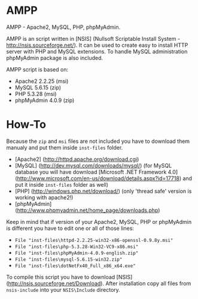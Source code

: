 AMPP
====

AMPP - Apache2, MySQL, PHP, phpMyAdmin.

AMPP is an script written in [NSIS] (Nullsoft Scriptable Install System - http://nsis.sourceforge.net/).
It can be used to create easy to install HTTP server with PHP and MySQL extensions. To handle MySQL administration phpMyAdmin package is also included.

AMPP script is based on:
* Apache2 2.2.25 (msi)
* MySQL 5.6.15 (zip)
* PHP 5.3.28 (msi)
* phpMyAdmin 4.0.9 (zip)

How-To
======

Because the `zip` and `msi` files are not included you have to download them manualy and put them inside `inst-files` folder.
* [Apache2] (http://httpd.apache.org/download.cgi)
* [MySQL] (http://dev.mysql.com/downloads/mysql/) (for MySQL database you will have download [Microsoft .NET Framework 4.0] (http://www.microsoft.com/en-us/download/details.aspx?id=17718) and put it inside `inst-files` folder as well)
* [PHP] (http://windows.php.net/download/) (only 'thread safe' version is working with apache2!)
* [phpMyAdmin] (http://www.phpmyadmin.net/home_page/downloads.php)

Keep in mind that if version of your Apache2, MySQL, PHP or phpMyAdmin is different you have to edit one or all of those lines:
* `File "inst-files\httpd-2.2.25-win32-x86-openssl-0.9.8y.msi"`
* `File "inst-files\php-5.3.28-Win32-VC9-x86.msi"`
* `File "inst-files\phpMyAdmin-4.0.9-english.zip"`
* `File "inst-files\mysql-5.6.15-win32.zip"`
* `File "inst-files\dotNetFx40_Full_x86_x64.exe"`

To compile this script you have to download [NSIS] (http://nsis.sourceforge.net/Download). After installation copy all files from `nsis-include` into your `NSIS\Include` directory.
